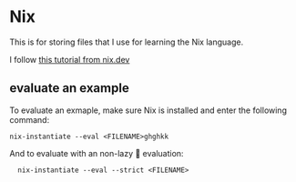 # Nix

This is for storing files that I use for learning the Nix language.

I follow [this tutorial from nix.dev](https://nix.dev/tutorials/first-steps/nix-language)

## evaluate an example

To evaluate an exmaple, make sure Nix is installed and enter the following command:

```Shell
nix-instantiate --eval <FILENAME>ghghkk 
```

And to evaluate with an non-lazy 🏃 evaluation:

```
  nix-instantiate --eval --strict <FILENAME>
```